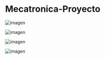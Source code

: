 # Mecatronica-Proyecto

![imagen](https://github.com/user-attachments/assets/16487d63-1991-4d9b-b108-c4abba7a919a)

![imagen](https://github.com/user-attachments/assets/e98a1715-aa36-4d3b-8f2b-05e041102cfc)

![imagen](https://github.com/user-attachments/assets/94075730-1771-48ee-be26-15439e8ad925)

![imagen](https://github.com/user-attachments/assets/d6048ce5-b233-485c-a3b7-306ec94fcca6)
